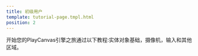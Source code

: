 ```yaml
---
title: 初级用户
template: tutorial-page.tmpl.html
position: 2
---
```


开始您的PlayCanvas引擎之旅通过以下教程:实体对象基础，摄像机，输入和其他区域。

